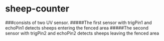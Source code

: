 # sheep-counter
###consists of two UV sensor.
#####The first sensor with trigPin1 and echoPin1 detects sheeps entering the fenced area
#####The second sensor with trigPin2 and echoPin2 detects sheeps leaving the fenced area
